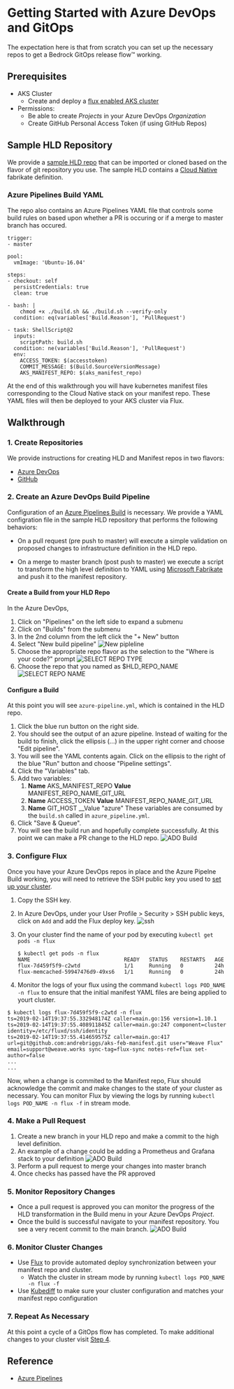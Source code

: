 # Getting Started with Azure DevOps and GitOps  
The expectation here is that from scratch you can set up the necessary repos to get a Bedrock GitOps release flow™ working. 

## Prerequisites
* AKS Cluster
  * Create and deploy a [flux enabled AKS cluster](../../cluster/README.md)
* Permissions:
  * Be able to create _Projects_ in your Azure DevOps _Organization_ 
  * Create GitHub Personal Access Token (if using GitHub Repos)

## Sample HLD Repository
We provide a [sample HLD repo](https://github.com/samiyaakhtar/aks-deploy-source) that can be imported or cloned based on the flavor of git repository you use. The sample HLD contains a [Cloud Native](https://github.com/timfpark/fabrikate-cloud-native) fabrikate definition.

### Azure Pipelines Build YAML
The repo also contains an Azure Pipelines YAML file that controls some build rules on based upon whether a PR is occuring or if a merge to master branch has occured.

```
trigger:
- master

pool:
  vmImage: 'Ubuntu-16.04'

steps:
- checkout: self
  persistCredentials: true
  clean: true

- bash: |
    chmod +x ./build.sh && ./build.sh --verify-only
  condition: eq(variables['Build.Reason'], 'PullRequest')

- task: ShellScript@2
  inputs:
    scriptPath: build.sh
  condition: ne(variables['Build.Reason'], 'PullRequest')
  env:
    ACCESS_TOKEN: $(accesstoken)
    COMMIT_MESSAGE: $(Build.SourceVersionMessage)
    AKS_MANIFEST_REPO: $(aks_manifest_repo)

```

At the end of this walkthrough you will have kubernetes manifest files corresponding to the Cloud Native stack on your manifest repo. These YAML files will then be deployed to your AKS cluster via Flux. 

## Walkthrough
### 1. Create Repositories

We provide instructions for creating HLD and Manifest repos in two flavors:
* [Azure DevOps](ADORepos.md)
* [GitHub](GitHubRepos.md)

### 2. Create an Azure DevOps Build Pipeline

Configuration of an [Azure Pipelines Build](https://docs.microsoft.com/en-us/azure/devops/pipelines/get-started/key-pipelines-concepts?toc=/azure/devops/pipelines/toc.json&bc=/azure/devops/boards/pipelines/breadcrumb/toc.json&view=azure-devops) is necessary. We provide a YAML configration file in the sample HLD repository that performs the following behaviors:

+ On a pull request (pre push to master) will execute a simple validation on proposed changes to infrastructure definition in the HLD repo.

+ On a merge to master branch (post push to master) we execute a script to transform the high level definition to YAML using [Microsoft Fabrikate](https://github.com/Microsoft/fabrikate) and push it to the manifest repository.

#### Create a Build from your HLD Repo

In the Azure DevOps,
1. Click on "Pipelines" on the left side to expand a submenu
2. Click on "Builds" from the submenu
3. In the 2nd column from the left click the "+ New" button
4. Select "New build pipeline"
  ![New pipleline](images/new-pipeline.png)
5. Choose the appropriate repo flavor as the selection to the "Where is your code?" prompt
  ![SELECT REPO TYPE](images/select-git-repo.png)
6. Choose the repo that you named as $HLD_REPO_NAME
  ![SELECT REPO NAME](images/select-ado-repo.png)


#### Configure a Build

At this point you will see `azure-pipeline.yml`, which is contained in the HLD repo.
1. Click the blue run button on the right side.
2. You should see the output of an azure pipeline. Instead of waiting for the build to finish, click the ellipsis (...) in the upper right corner and choose "Edit pipeline".
3. You will see the YAML contents again. Click on the ellipsis to the right of the blue "Run" button and choose "Pipeline settings".
4. Click the "Variables" tab.
5. Add two variables:
    1. __Name__ AKS_MANIFEST_REPO __Value__ MANIFEST_REPO_NAME_GIT_URL
    2. __Name__ ACCESS_TOKEN __Value__ MANIFEST_REPO_NAME_GIT_URL
    3. __Name__ GIT_HOST __Value "azure"
    These variables are consumed by the `build.sh` called in `azure_pipeline.yml`.
6. Click "Save & Queue".
7. You will see the build run and hopefully complete successfully. At this point we can make a PR change to the HLD repo.
  ![ADO Build](images/azure-pipelines-yaml.png)

### 3. Configure Flux

Once you have your Azure DevOps repos in place and the Azure Pipelne Build working, you will need to retrieve the SSH public key you used to [set up your cluster](../../cluster/README.md).

1. Copy the SSH key.
2. In Azure DevOps, under your User Profile > Security > SSH public keys, click on `Add` and add the Flux deploy key.
  ![ssh](images/ssh-key.png)

3. On your cluster find the name of your pod by executing `kubectl get pods -n flux`
    ```
    $ kubectl get pods -n flux
    NAME                              READY   STATUS    RESTARTS   AGE
    flux-7d459f5f9-c2wtd              1/1     Running   0          24h
    flux-memcached-59947476d9-49xs6   1/1     Running   0          24h
    ```

4. Monitor the logs of your flux using the command `kubectl logs POD_NAME -n flux` to ensure that the initial manifest YAML files are being applied to yourt cluster.
```
$ kubectl logs flux-7d459f5f9-c2wtd -n flux
ts=2019-02-14T19:37:55.332948174Z caller=main.go:156 version=1.10.1
ts=2019-02-14T19:37:55.408911845Z caller=main.go:247 component=cluster identity=/etc/fluxd/ssh/identity
ts=2019-02-14T19:37:55.414659575Z caller=main.go:417 url=git@github.com:andrebriggs/aks-feb-manifest.git user="Weave Flux" email=support@weave.works sync-tag=flux-sync notes-ref=flux set-author=false
...
...
```
Now, when a change is commited to the Manifest repo, Flux should acknowledge the commit and make changes to the state of your cluster as necessary. You can monitor Flux by viewing the logs by running `kubectl logs POD_NAME -n flux -f` in stream mode.

### 4. Make a Pull Request
1. Create a new branch in your HLD repo and make a commit to the high level definition.
1. An example of a change could be adding a Prometheus and Grafana stack to your definition
  ![ADO Build](images/definition-change.png)
1. Perform a pull request to merge your changes into master branch
1. Once checks has passed have the PR approved 

### 5. Monitor Repository Changes
* Once a pull request is approved you can monitor the progress of the HLD transformation in the Build menu in your Azure DevOps _Project_.
* Once the build is successful navigate to your manifest repository. You see a very recent commit to the main branch.
  ![ADO Build](images/ADO_builds.png)

### 6. Monitor Cluster Changes

* Use [Flux](https://github.com/weaveworks/flux/blob/master/site/get-started.md#confirm-the-change-landed) to provide automated deploy synchronization between your manifest repo and cluster. 
  * Watch the cluster in stream mode by running `kubectl logs POD_NAME -n flux -f`
* Use [Kubediff](https://github.com/weaveworks/kubediff) to make sure your cluster configuration and matches your manifest repo configuration

### 7. Repeat As Necessary
At this point a cycle of a GitOps flow has completed. To make additional changes to your cluster visit [Step 4](#4-make-a-pull-request). 

## Reference
* [Azure Pipelines](https://docs.microsoft.com/en-us/azure/devops/pipelines/get-started/what-is-azure-pipelines?toc=/azure/devops/pipelines/toc.json&bc=/azure/devops/boards/pipelines/breadcrumb/toc.json&view=azure-devops)
